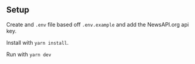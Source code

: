 ## Setup

Create and `.env` file based off `.env.example` and add the NewsAPI.org api key.

Install with `yarn install`.

Run with `yarn dev`
